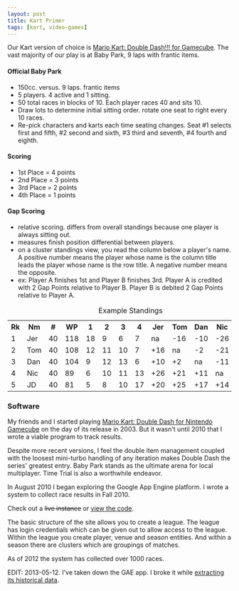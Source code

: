 ```yaml
---
layout: post
title: Kart Primer
tags: [kart, video-games]
---
```


Our Kart version of choice is [Mario Kart: Double Dash!!! for Gamecube][0]. The vast majority of our play is at Baby Park, 9 laps with frantic items.

#### Official Baby Park
- 150cc. versus. 9 laps. frantic items
- 5 players. 4 active and 1 sitting.
- 50 total races in blocks of 10. Each player races 40 and sits 10.
- Draw lots to determine initial sitting order. rotate one seat to right every 10 races.
- Re-pick characters and karts each time seating changes. Seat #1 selects first and fifth, #2 second and sixth, #3 third and seventh, #4 fourth and eighth.

#### Scoring
- 1st Place = 4 points
- 2nd Place = 3 points
- 3rd Place = 2 points
- 4th Place = 1 points

#### Gap Scoring
- relative scoring. differs from overall standings because one player is always sitting out.
- measures finish position differential between players.
- on a cluster standings view, you read the column below a player's name. A positive number means the player whose name is the column title leads the player whose name is the row title. A negative number means the opposite.
- ex: Player A finishes 1st and Player B finishes 3rd. Player A is credited with 2 Gap Points relative to Player B. Player B is debited 2 Gap Points relative to Player A.

<table><caption>Example Standings</caption><tr><th>Rk</th><th>Nm</th><th>#</th><th>WP</th>

 <th>1</th>

 <th>2</th>

 <th>3</th>

 <th>4</th>

 <th>Jer</th>

 <th>Tom</th>

 <th>Dan</th>

 <th>Nic</th>

 <th>JD</th>

 </tr>

 <tr> <td>1</td> <td>Jer</td> <td>40</td> <td>118</td>

 <td > 18 </td>

 <td > 9 </td>

 <td > 6 </td>

 <td > 7 </td>

 <td>na</td>

 <td>-16</td>

 <td>-10</td>

 <td>-26</td>

 <td>-20</td>

 </tr>

 <tr> <td>2</td> <td>Tom</td> <td>40</td> <td>108</td>

 <td > 12 </td>

 <td > 11 </td>

 <td > 10 </td>

 <td > 7 </td>

 <td>+16</td>

 <td>na</td>

 <td>-2</td>

 <td>-21</td>

 <td>-25</td>

 </tr>

 <tr> <td>3</td> <td>Dan</td> <td>40</td> <td>104</td>

 <td > 9 </td>

 <td > 12 </td>

 <td > 13 </td>

 <td > 6 </td>

 <td>+10</td>

 <td>+2</td>

 <td>na</td>

 <td>-11</td>

 <td>-17</td>

 </tr>

 <tr> <td>4</td> <td>Nic</td> <td>40</td> <td>89</td>

 <td > 6 </td>

 <td > 10 </td>

 <td > 11 </td>

 <td > 13 </td>

 <td>+26</td>

 <td>+21</td>

 <td>+11</td>

 <td>na</td>

 <td>-14</td>

 </tr>

 <tr> <td>5</td> <td>JD</td> <td>40</td> <td>81</td>

 <td > 5 </td>

 <td > 8 </td>

 <td > 10 </td>

 <td > 17 </td>

 <td>+20</td>

 <td>+25</td>

 <td>+17</td>

 <td>+14</td>

 <td>na</td>

 </tr>

</table>

### Software

My friends and I started playing [Mario Kart: Double Dash for Nintendo Gamecube][0] on the day of its release in 2003. But it wasn't until 2010 that I wrote a viable program to track results.

Despite more recent versions, I feel the double item management coupled with the loosest mini-turbo handling of any iteration makes Double Dash the series' greatest entry. Baby Park stands as the ultimate arena for local multiplayer. Time Trial is also a worthwhile endeavor.

In August 2010 I began exploring the Google App Engine platform. I wrote a system to collect race results in Fall 2010.

Check out a <del>live instance</del> or [view the code][2].

The basic structure of the site allows you to create a league. The league has login credentials which can be given out to allow access to the league. Within the league you create player, venue and season entities. And within a season there are clusters which are groupings of matches.

As of 2012 the system has collected over 1000 races.

EDIT: 2013-05-12. I've taken down the GAE app. I broke it while [extracting its historical data][3].

  [0]: http://en.wikipedia.org/wiki/Mario_Kart:_Double_Dash%E2%80%BC
  [1]: http://babyparkdd.appspot.com/
  [2]: https://github.com/tphummel/gaej-kart
  [3]: /2013/05/12/exfiltrating-mario-kart-data-from-google-app-engine/
